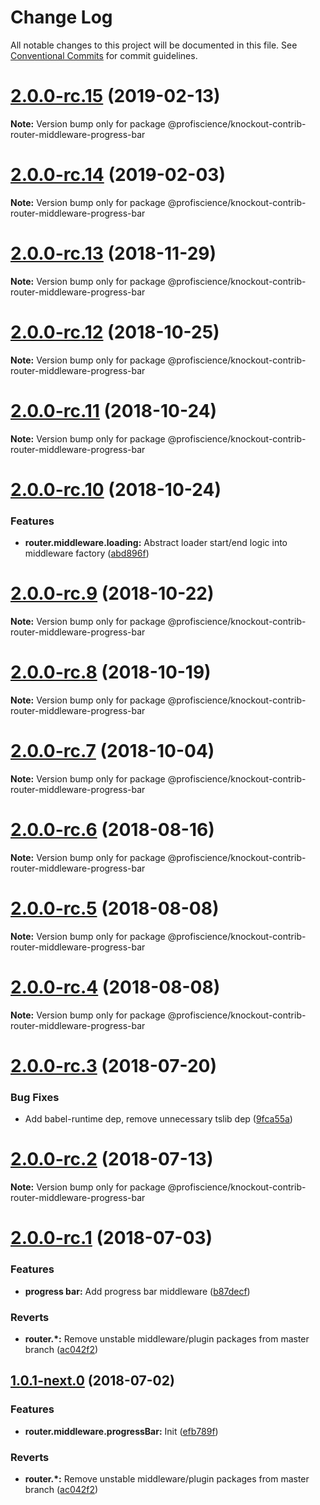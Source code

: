 # Change Log

All notable changes to this project will be documented in this file.
See [Conventional Commits](https://conventionalcommits.org) for commit guidelines.

# [2.0.0-rc.15](https://github.com/Profiscience/knockout-contrib/compare/@profiscience/knockout-contrib-router-middleware-progress-bar@2.0.0-rc.14...@profiscience/knockout-contrib-router-middleware-progress-bar@2.0.0-rc.15) (2019-02-13)

**Note:** Version bump only for package @profiscience/knockout-contrib-router-middleware-progress-bar

# [2.0.0-rc.14](https://github.com/Profiscience/knockout-contrib/compare/@profiscience/knockout-contrib-router-middleware-progress-bar@2.0.0-rc.13...@profiscience/knockout-contrib-router-middleware-progress-bar@2.0.0-rc.14) (2019-02-03)

**Note:** Version bump only for package @profiscience/knockout-contrib-router-middleware-progress-bar

# [2.0.0-rc.13](https://github.com/Profiscience/knockout-contrib/compare/@profiscience/knockout-contrib-router-middleware-progress-bar@2.0.0-rc.12...@profiscience/knockout-contrib-router-middleware-progress-bar@2.0.0-rc.13) (2018-11-29)

**Note:** Version bump only for package @profiscience/knockout-contrib-router-middleware-progress-bar

# [2.0.0-rc.12](https://github.com/Profiscience/knockout-contrib/compare/@profiscience/knockout-contrib-router-middleware-progress-bar@2.0.0-rc.11...@profiscience/knockout-contrib-router-middleware-progress-bar@2.0.0-rc.12) (2018-10-25)

**Note:** Version bump only for package @profiscience/knockout-contrib-router-middleware-progress-bar

# [2.0.0-rc.11](https://github.com/Profiscience/knockout-contrib/compare/@profiscience/knockout-contrib-router-middleware-progress-bar@2.0.0-rc.10...@profiscience/knockout-contrib-router-middleware-progress-bar@2.0.0-rc.11) (2018-10-24)

**Note:** Version bump only for package @profiscience/knockout-contrib-router-middleware-progress-bar

# [2.0.0-rc.10](https://github.com/Profiscience/knockout-contrib/compare/@profiscience/knockout-contrib-router-middleware-progress-bar@2.0.0-rc.9...@profiscience/knockout-contrib-router-middleware-progress-bar@2.0.0-rc.10) (2018-10-24)

### Features

- **router.middleware.loading:** Abstract loader start/end logic into middleware factory ([abd896f](https://github.com/Profiscience/knockout-contrib/commit/abd896f))

# [2.0.0-rc.9](https://github.com/Profiscience/knockout-contrib/compare/@profiscience/knockout-contrib-router-middleware-progress-bar@2.0.0-rc.8...@profiscience/knockout-contrib-router-middleware-progress-bar@2.0.0-rc.9) (2018-10-22)

**Note:** Version bump only for package @profiscience/knockout-contrib-router-middleware-progress-bar

# [2.0.0-rc.8](https://github.com/Profiscience/knockout-contrib/compare/@profiscience/knockout-contrib-router-middleware-progress-bar@2.0.0-rc.7...@profiscience/knockout-contrib-router-middleware-progress-bar@2.0.0-rc.8) (2018-10-19)

**Note:** Version bump only for package @profiscience/knockout-contrib-router-middleware-progress-bar

<a name="2.0.0-rc.7"></a>

# [2.0.0-rc.7](https://github.com/Profiscience/knockout-contrib/compare/@profiscience/knockout-contrib-router-middleware-progress-bar@2.0.0-rc.6...@profiscience/knockout-contrib-router-middleware-progress-bar@2.0.0-rc.7) (2018-10-04)

**Note:** Version bump only for package @profiscience/knockout-contrib-router-middleware-progress-bar

<a name="2.0.0-rc.6"></a>

# [2.0.0-rc.6](https://github.com/Profiscience/knockout-contrib/compare/@profiscience/knockout-contrib-router-middleware-progress-bar@2.0.0-rc.5...@profiscience/knockout-contrib-router-middleware-progress-bar@2.0.0-rc.6) (2018-08-16)

**Note:** Version bump only for package @profiscience/knockout-contrib-router-middleware-progress-bar

<a name="2.0.0-rc.5"></a>

# [2.0.0-rc.5](https://github.com/Profiscience/knockout-contrib/compare/@profiscience/knockout-contrib-router-middleware-progress-bar@2.0.0-rc.4...@profiscience/knockout-contrib-router-middleware-progress-bar@2.0.0-rc.5) (2018-08-08)

**Note:** Version bump only for package @profiscience/knockout-contrib-router-middleware-progress-bar

<a name="2.0.0-rc.4"></a>

# [2.0.0-rc.4](https://github.com/Profiscience/knockout-contrib/compare/@profiscience/knockout-contrib-router-middleware-progress-bar@2.0.0-rc.3...@profiscience/knockout-contrib-router-middleware-progress-bar@2.0.0-rc.4) (2018-08-08)

**Note:** Version bump only for package @profiscience/knockout-contrib-router-middleware-progress-bar

<a name="2.0.0-rc.3"></a>

# [2.0.0-rc.3](https://github.com/Profiscience/knockout-contrib/compare/@profiscience/knockout-contrib-router-middleware-progress-bar@2.0.0-rc.2...@profiscience/knockout-contrib-router-middleware-progress-bar@2.0.0-rc.3) (2018-07-20)

### Bug Fixes

- Add babel-runtime dep, remove unnecessary tslib dep ([9fca55a](https://github.com/Profiscience/knockout-contrib/commit/9fca55a))

<a name="2.0.0-rc.2"></a>

# [2.0.0-rc.2](https://github.com/Profiscience/knockout-contrib/compare/@profiscience/knockout-contrib-router-middleware-progress-bar@2.0.0-rc.1...@profiscience/knockout-contrib-router-middleware-progress-bar@2.0.0-rc.2) (2018-07-13)

**Note:** Version bump only for package @profiscience/knockout-contrib-router-middleware-progress-bar

<a name="2.0.0-rc.1"></a>

# [2.0.0-rc.1](https://github.com/Profiscience/knockout-contrib/compare/@profiscience/knockout-contrib-router-middleware-progress-bar@1.0.0-alpha.11...@profiscience/knockout-contrib-router-middleware-progress-bar@2.0.0-rc.1) (2018-07-03)

### Features

- **progress bar:** Add progress bar middleware ([b87decf](https://github.com/Profiscience/knockout-contrib/commit/b87decf))

### Reverts

- **router.\*:** Remove unstable middleware/plugin packages from master branch ([ac042f2](https://github.com/Profiscience/knockout-contrib/commit/ac042f2))

<a name="1.0.1-next.0"></a>

## [1.0.1-next.0](https://github.com/Profiscience/knockout-contrib/compare/@profiscience/knockout-contrib-router-middleware-progress-bar@1.0.0-alpha.11...@profiscience/knockout-contrib-router-middleware-progress-bar@1.0.1-next.0) (2018-07-02)

### Features

- **router.middleware.progressBar:** Init ([efb789f](https://github.com/Profiscience/knockout-contrib/commit/efb789f))

### Reverts

- **router.\*:** Remove unstable middleware/plugin packages from master branch ([ac042f2](https://github.com/Profiscience/knockout-contrib/commit/ac042f2))
